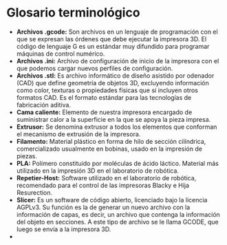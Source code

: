 # Glosario terminológico

* **Archivos .gcode:** Son archivos en un lenguaje de programación con el que se expresan las órdenes que debe ejecutar la impresora 3D. El código de lenguaje G es un estándar muy difundido para programar máquinas de control numérico.
* **Archivos .ini:** Archivo de configuración de inicio de la impresora con el que podemos cargar nuevos perfiles de configuración.
* **Archivos .stl:** Es archivo informático de diseño asistido por odenador (CAD) que define geometría de objetos 3D, excluyendo información como color, texturas o propiedades físicas que sí incluyen otros formatos CAD. Es el formato estándar para las tecnologías de fabricación aditiva. 
* **Cama caliente:** Elemento de nuestra impresora encargado de suministrar calor a la superficie en la que se apoya la pieza impresa.
* **Extrusor:** Se denomina extrusor a todos los elementos que conforman el mecanismo de extrusión de la impresora.
* **Filamento:** Material plástico en forma de hilo de sección cilíndrica, comercializado usualmente en bobinas, usado en la impresión de piezas.
* **PLA:** Polímero constituido por moléculas de ácido láctico. Material más utilizado en la impresión 3D en el laboratorio de robótica.
* **Repetier-Host:** Software utilizado en el laboratorio de robótica, recomendado para el control de las impresoras Blacky e Hija Resurection.
* **Slicer:** Es un software de código abierto, licenciado bajo la licencia AGPLv3. Su función es la de generar un nuevo archivo con la información de capas, es decir, un archivo que contenga la información del objeto en secciones. A este tipo de archivo se le llama GCODE, que luego se envía a la impresora 3D.
* 



